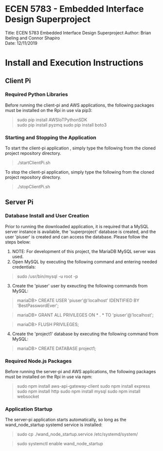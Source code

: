 # ECEN 5783 - Embedded Interface Design Superproject
Title: ECEN 5783 Embedded Interface Design Superproject
Author: Brian Ibeling and Connor Shapiro  
Date: 12/11/2019  

# Install and Execution Instructions
## Client Pi
### Required Python Libraries
Before running the client-pi and AWS applications, the following packages must be installed on the Rpi in use via pip3:
  > sudo pip install AWSIoTPythonSDK  
  > sudo pip install pyzmq
  > sudo pip install boto3

### Starting and Stopping the Application
To start the client-pi application , simply type the following from the cloned project repository directory.
  > ./startClientPi.sh

To stop the client-pi application, simply type the following from the cloned project repository directory.
  > ./stopClientPi.sh


## Server Pi
### Database Install and User Creation
Prior to running the downloaded application, it is required that a MySQL server instance is available, the 'superproject' database is created, and the user 'piuser' is created and can access the database. Please follow the steps below:

1. NOTE: For development of this project, the MariaDB MySQL server was used.
2. Open MySQL by executing the following command and entering needed credentials:
  > sudo /usr/bin/mysql -u root -p
3. Create the 'piuser' user by exeucting the following commands from MySQL:
  > mariaDB> CREATE USER 'piuser'@'localhost' IDENTIFIED BY 'BestPasswordEver';

  > mariaDB> GRANT ALL PRIVILEGES ON * . * TO 'piuser'@'localhost';

  > mariaDB> FLUSH PRIVILEGES;
4. Create the 'project1' database by executing the following command from MySQL:
  > mariaDB> CREATE DATABASE project1;

### Required Node.js Packages
Before running the server-pi and AWS applications, the following packages must be installed on the Rpi in use via npm:
  > sudo npm install aws-api-gateway-client
  > sudo npm install express
  > sudo npm install http
  > sudo npm install mysql
  > sudo npm install websocket

### Application Startup
The server-pi application starts automatically, so long as the wand_node_startup systemd service is installed:
  > sudo cp ./wand_node_startup.service /etc/systemd/system/
  
  > sudo systemctl enable wand_node_startup